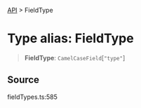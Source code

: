 [API](../index.md) > FieldType

# Type alias: FieldType

> **FieldType**: `CamelCaseField`[`"type"`]

## Source

fieldTypes.ts:585
